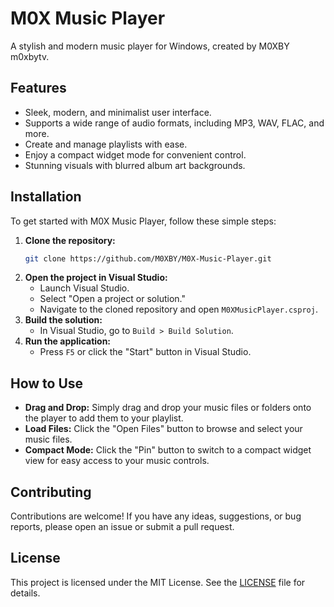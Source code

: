 # M0X Music Player

A stylish and modern music player for Windows, created by M0XBY m0xbytv.

## Features

-   Sleek, modern, and minimalist user interface.
-   Supports a wide range of audio formats, including MP3, WAV, FLAC, and more.
-   Create and manage playlists with ease.
-   Enjoy a compact widget mode for convenient control.
-   Stunning visuals with blurred album art backgrounds.

## Installation

To get started with M0X Music Player, follow these simple steps:

1.  **Clone the repository:**
    ```bash
    git clone https://github.com/M0XBY/M0X-Music-Player.git
    ```
2.  **Open the project in Visual Studio:**
    -   Launch Visual Studio.
    -   Select "Open a project or solution."
    -   Navigate to the cloned repository and open `M0XMusicPlayer.csproj`.
3.  **Build the solution:**
    -   In Visual Studio, go to `Build > Build Solution`.
4.  **Run the application:**
    -   Press `F5` or click the "Start" button in Visual Studio.

## How to Use

-   **Drag and Drop:** Simply drag and drop your music files or folders onto the player to add them to your playlist.
-   **Load Files:** Click the "Open Files" button to browse and select your music files.
-   **Compact Mode:** Click the "Pin" button to switch to a compact widget view for easy access to your music controls.

## Contributing

Contributions are welcome! If you have any ideas, suggestions, or bug reports, please open an issue or submit a pull request.

## License

This project is licensed under the MIT License. See the [LICENSE](LICENSE) file for details.
